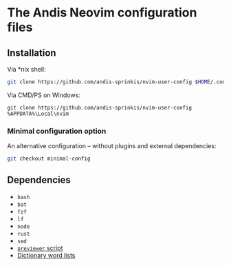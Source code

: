 # The Andis Neovim configuration files

## Installation

Via \*nix shell:

```sh
git clone https://github.com/andis-sprinkis/nvim-user-config $HOME/.config/nvim
```

Via CMD/PS on Windows:

```dos
git clone https://github.com/andis-sprinkis/nvim-user-config %APPDATA%\Local\nvim
```

### Minimal configuration option

An alternative configuration – without plugins and external dependencies:

```sh
git checkout minimal-config
```

## Dependencies

-   `bash`
-   `bat`
-   `fzf`
-   `lf`
-   `node`
-   `rust`
-   `sed`
-   [`previewer` script](https://github.com/andis-sprinkis/nix-user-config/blob/master/.local/bin/previewer)
-   [Dictionary word lists](https://github.com/andis-sprinkis/dict)
